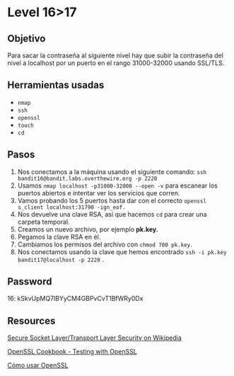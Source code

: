 # Level 16>17

## Objetivo

Para sacar la contraseña al siguiente nivel hay que subir la contraseña del nivel a localhost por un puerto en el rango 31000-32000 usando SSL/TLS.

## Herramientas usadas

* `nmap`
* `ssh`
* `openssl`
* `touch`
* `cd`

## Pasos

1. Nos conectamos a la máquina usando el siguiente comando: `ssh bandit16@bandit.labs.overthewire.org -p 2220`
2. Usamos `nmap localhost -p31000-32000 --open -v` para escanear los puertos abiertos e intentar ver los servicios que corren.
3. Vamos probando los 5 puertos hasta dar con el correcto `openssl s_client localhost:31790 -ign_eof.`
4. Nos devuelve una clave RSA, así que hacemos `cd`  para crear una carpeta temporal.
5. Creamos un nuevo archivo, por ejemplo **pk.key.**&#x20;
6. Pegamos la clave RSA en él.
7. Cambiamos los permisos del archivo con `chmod 700 pk.key`.
8. Nos conectamos usando la clave que hemos encontrado `ssh -i pk.key bandit17@localhost -p 2220` .

## Password

16: kSkvUpMQ7lBYyCM4GBPvCvT1BfWRy0Dx

## Resources

[Secure Socket Layer/Transport Layer Security on Wikipedia](https://en.wikipedia.org/wiki/Transport_Layer_Security)

[OpenSSL Cookbook - Testing with OpenSSL](https://www.feistyduck.com/library/openssl-cookbook/online/testing-with-openssl/index.html)

[Cómo usar OpenSSL](https://es.linux-console.net/?p=14816)
